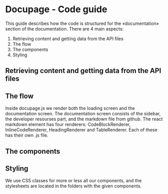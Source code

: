 # Docupage - Code guide

This guide describes how the code is structured for the «documentation» section of the documentation. There are 4 main aspects:

1. Retrieving content and getting data from the API files 
2. The flow
3. The components
4. Styling

## Retrieving content and getting data from the API files 



## The flow

Inside docupage.js we render both the loading screen and the documentation screen. The documentation screen consists of the sidebar, the developer resourses part, and the markdown file from github. The react markdown element has four renderers: CodeBlockRenderer, InlineCodeRenderer, HeadingRenderer and TableRenderer. Each of these has their own .js file.
 
## The components


## Styling

We use CSS classes for more or less all our components, and the stylesheets are located in the folders with the given components. 